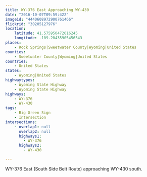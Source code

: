 ```yaml
---
title: WY-376 East Approaching WY-430
date: "2016-10-07T09:59:42Z"
imageid: "4440608972900761466"
flickrid: "30205127976"
location:
    latitude: 41.575950472016245
    longitude: -109.20435905456543
places:
    - Rock Springs|Sweetwater County|Wyoming|United States
counties:
    - Sweetwater County|Wyoming|United States
countries:
    - United States
states:
    - Wyoming|United States
highwaytypes:
    - Wyoming State Highway
    - Wyoming State Highway
highways:
    - WY-376
    - WY-430
tags:
    - Big Green Sign
    - Intersection
intersections:
    - overlap1: null
      overlap2: null
      highways1:
        - WY-376
      highways2:
        - WY-430

---
```

WY-376 East (South Side Belt Route) approaching WY-430 south.